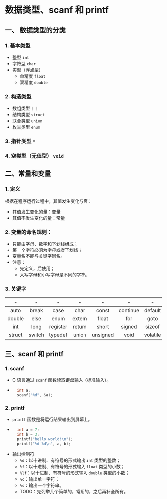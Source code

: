 # 数据类型、scanf 和 printf

## 一、 数据类型的分类
### 1. 基本类型
  - 整型 `int`
  - 字符型 `char`
  - 实型（浮点型）
    - 单精度 `float`
    - 双精度 `double`
### 2. 构造类型
  - 数组类型 `[ ]`
  - 结构类型 `struct`
  - 联合类型 `union`
  - 枚举类型 `enum`
### 3. 指针类型 `*`
### 4. 空类型（无值型） `void`

## 二、常量和变量
### 1. 定义
根据在程序运行过程中，其值发生变化与否：
  - 其值发生变化的量：变量
  - 其值不发生变化的量：常量
### 2. 变量的命名规则：
  - 只能由字母、数字和下划线组成；
  - 第一个字符必须为字母或者下划线；
  - 变量名不能与关键字同名。
  - 注意：
    - 先定义，后使用；
    - 大写字母和小写字母是不同的字符。
### 3. 关键字
  -|-|-|-|-|-|-|-
  :---:  | :---: | :---:   | :---:  | :---:    | :---:    | :---:    | :---:
  auto   | break | case    | char   | const    | continue | default  | do
  double | else  | enum    | extern | float    | for      | goto     | if
  int    | long  | register| return | short    | signed   | sizeof   | static
  struct | switch| typedef | union  | unsigned | void     | volatile | while

## 三、scanf 和 printf
### 1. scanf
  - C 语言通过 `scanf` 函数读取键盘输入（标准输入）。
  - ``` C
      int a;
      scanf("%d", &a); 
    ```

### 2. printf
  -  `printf` 函数是将运行结果输出到屏幕上。
  - ``` C
      int a = 7;
      int b = 3;
      printf("hello world!\n");
      printf("%d %d\n", a, b); 
    ```
  - 输出控制符
    - `%d`：以十进制、有符号的形式输出 `int` 类型的整数；
    - `%f`：以十进制、有符号的形式输入 `float` 类型的小数；
    - `%lf`：以十进制、有符号的形式输入 `double` 类型的小数；
    - `%c`：输出单一字符；
    - `%s`：输出一个字符串。
    - TODO：先列举几个简单的，常用的，之后再补全所有。
